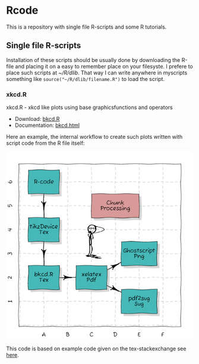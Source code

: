 # Rcode

This is a repository with single file R-scripts and some R tutorials.

## Single file R-scripts
  

Installation of these scripts should be usually done by downloading the R-file
and placing it on a easy to remember place on your filesyste. I prefere to
place such scripts at *~/R/dlib*. That way I can write anywhere in myscripts
something like `source("~/R/dlib/filename.R")` to load the script.

### xkcd.R

xkcd.R  - xkcd like plots using base graphicsfunctions and operators

* Download: [bkcd.R](https://raw.githubusercontent.com/mittelmark/Rcode/main/bkcd/bkcd.R)
* Documentation: [bkcd.html](https://htmlpreview.github.io/?https://github.com/mittelmark/Rcode/blob/master/bkcd/bkcd.html)

Here an example, the internal workflow to create such plots written with script code from the R file itself:

![](bkcd/tikz-flowchart.png)

This code is based on example code given on the tex-stackexchange see [here](https://tex.stackexchange.com/questions/74878/create-xkcd-style-diagram-in-tex).

